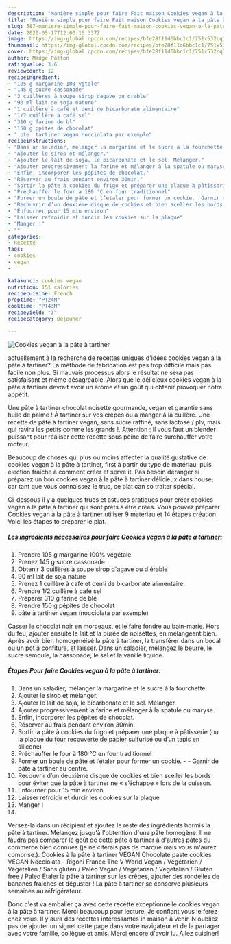```yaml
---
description: "Manière simple pour faire Fait maison Cookies vegan à la pâte à tartiner"
title: "Manière simple pour faire Fait maison Cookies vegan à la pâte à tartiner"
slug: 587-maniere-simple-pour-faire-fait-maison-cookies-vegan-a-la-pate-a-tartiner
date: 2020-05-17T12:00:16.337Z
image: https://img-global.cpcdn.com/recipes/bfe28f11d6bbc1c1/751x532cq70/cookies-vegan-a-la-pate-a-tartiner-photo-principale-de-la-recette.jpg
thumbnail: https://img-global.cpcdn.com/recipes/bfe28f11d6bbc1c1/751x532cq70/cookies-vegan-a-la-pate-a-tartiner-photo-principale-de-la-recette.jpg
cover: https://img-global.cpcdn.com/recipes/bfe28f11d6bbc1c1/751x532cq70/cookies-vegan-a-la-pate-a-tartiner-photo-principale-de-la-recette.jpg
author: Madge Patton
ratingvalue: 3.6
reviewcount: 12
recipeingredient:
- "105 g margarine 100 vgtale"
- "145 g sucre cassonade"
- "3 cuillères à soupe sirop dagave ou drable"
- "90 ml lait de soja nature"
- "1 cuillère à café et demi de bicarbonate alimentaire"
- "1/2 cuillère à café sel"
- "310 g farine de bl"
- "150 g ppites de chocolat"
- " pte  tartiner vegan nocciolata par exemple"
recipeinstructions:
- "Dans un saladier, mélanger la margarine et le sucre à la fourchette."
- "Ajouter le sirop et mélanger."
- "Ajouter le lait de soja, le bicarbonate et le sel. Mélanger."
- "Ajouter progressivement la farine et mélanger à la spatule ou maryse."
- "Enfin, incorporer les pépites de chocolat."
- "Réserver au frais pendant environ 30min."
- "Sortir la pâte à cookies du frigo et préparer une plaque à pâtisserie (ou la plaque du four recouverte de papier sulfurisé ou d’un tapis en silicone)"
- "Préchauffer le four à 180 °C en four traditionnel"
- "Former un boule de pâte et l’étaler pour former un cookie.  Garnir de pâte à tartiner au centre."
- "Recouvrir d’un deuxième disque de cookies et bien sceller les bords pour éviter que la pâte à tartiner ne « s’échappe » lors de la cuisson."
- "Enfourner pour 15 min environ"
- "Laisser refroidir et durcir les cookies sur la plaque"
- "Manger !"
- ""
categories:
- Recette
tags:
- cookies
- vegan
- 

katakunci: cookies vegan  
nutrition: 151 calories
recipecuisine: French
preptime: "PT24M"
cooktime: "PT43M"
recipeyield: "3"
recipecategory: Déjeuner

---
```



![Cookies vegan à la pâte à tartiner](https://img-global.cpcdn.com/recipes/bfe28f11d6bbc1c1/751x532cq70/cookies-vegan-a-la-pate-a-tartiner-photo-principale-de-la-recette.jpg)

actuellement à la recherche de recettes uniques d'idées cookies vegan à la pâte à tartiner? La méthode de fabrication est pas trop difficile mais pas facile non plus. Si mauvais processus alors le résultat ne sera pas satisfaisant et même désagréable. Alors que le délicieux cookies vegan à la pâte à tartiner devrait avoir un arôme et un goût qui obtenir provoquer notre appétit.

Une pâte à tartiner chocolat noisette gourmande, vegan et garantie sans huile de palme ! À tartiner sur vos crêpes ou à manger à la cuillère. Une recette de pâte à tartiner vegan, sans sucre raffiné, sans lactose / plv, mais qui ravira les petits comme les grands !. Attention : Il vous faut un blender puissant pour réaliser cette recette sous peine de faire surchauffer votre moteur.

Beaucoup de choses qui plus ou moins affecter la qualité gustative de cookies vegan à la pâte à tartiner, first à partir du type de matériau, puis élection fraîche à comment créer et serve it. Pas besoin déranger si préparez un bon cookies vegan à la pâte à tartiner délicieux dans house, car tant que vous connaissez le truc, ce plat can so traiter spécial.


Ci-dessous il y a quelques trucs et astuces pratiques pour créer cookies vegan à la pâte à tartiner qui sont prêts à être créés. Vous pouvez préparer Cookies vegan à la pâte à tartiner utiliser 9 matériau et 14 étapes création. Voici les étapes to préparer le plat.

<!--inarticleads1-->

##### Les ingrédients nécessaires pour faire Cookies vegan à la pâte à tartiner:

1. Prendre 105 g margarine 100% végétale
1. Prenez 145 g sucre cassonade
1. Obtenir 3 cuillères à soupe sirop d&#39;agave ou d&#39;érable
1.  90 ml lait de soja nature
1. Prenez 1 cuillère à café et demi de bicarbonate alimentaire
1. Prendre 1/2 cuillère à café sel
1. Préparer 310 g farine de blé
1. Prendre 150 g pépites de chocolat
1.   pâte à tartiner vegan (nocciolata par exemple)


Casser le chocolat noir en morceaux, et le faire fondre au bain-marie. Hors du feu, ajouter ensuite le lait et la purée de noisettes, en mélangeant bien. Après avoir bien homogénéisé la pâte à tartiner, la transférer dans un bocal ou un pot à confiture, et laisser. Dans un saladier, mélangez le beurre, le sucre semoule, la cassonade, le sel et la vanille liquide. 

<!--inarticleads2-->

##### Étapes Pour faire Cookies vegan à la pâte à tartiner:

1. Dans un saladier, mélanger la margarine et le sucre à la fourchette.
1. Ajouter le sirop et mélanger.
1. Ajouter le lait de soja, le bicarbonate et le sel. Mélanger.
1. Ajouter progressivement la farine et mélanger à la spatule ou maryse.
1. Enfin, incorporer les pépites de chocolat.
1. Réserver au frais pendant environ 30min.
1. Sortir la pâte à cookies du frigo et préparer une plaque à pâtisserie (ou la plaque du four recouverte de papier sulfurisé ou d’un tapis en silicone)
1. Préchauffer le four à 180 °C en four traditionnel
1. Former un boule de pâte et l’étaler pour former un cookie. -  - Garnir de pâte à tartiner au centre.
1. Recouvrir d’un deuxième disque de cookies et bien sceller les bords pour éviter que la pâte à tartiner ne « s’échappe » lors de la cuisson.
1. Enfourner pour 15 min environ
1. Laisser refroidir et durcir les cookies sur la plaque
1. Manger !
1. 


Versez-la dans un récipient et ajoutez le reste des ingrédients hormis la pâte à tartiner. Mélangez jusqu&#39;à l&#39;obtention d&#39;une pâte homogène. Il ne faudra pas comparer le goût de cette pâte à tartiner à d&#39;autres pâtes du commerce bien connues (je ne citerais pas de marque mais vous m&#39;aurez comprise.). Cookies à la pâte à tartiner VEGAN Chocolate paste cookies VEGAN Nocciolata - Rigoni France The V World Vegan / Végétarien / Végétalien / Sans gluten / Paléo Vegan / Vegetarian / Vegetalian / Gluten free / Paleo Étaler la pâte à tartiner sur les crêpes, ajouter des rondelles de bananes fraiches et déguster ! La pâte à tartiner se conserve plusieurs semaines au réfrigérateur. 


Donc c'est va emballer ça avec cette recette exceptionnelle cookies vegan à la pâte à tartiner. Merci beaucoup pour lecture. Je confiant vous le ferez chez vous. Il y aura des recettes  intéressantes in maison à venir. N'oubliez pas de ajouter un signet cette page dans votre navigateur et de la partager avec votre famille, collègue et amis. Merci encore d'avoir lu. Allez cuisiner!
